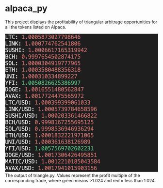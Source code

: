 # alpaca_py 

This project displays the profitability of triangular arbitrage opportunities for all the tokens listed on Alpaca.

![Output of triangle.py](assets/alpaca-py-sc.png)
The output of triangle.py. Values represent the profit multiple of the corresponding trade, where green means >1.024 and red = less than 1.024. 